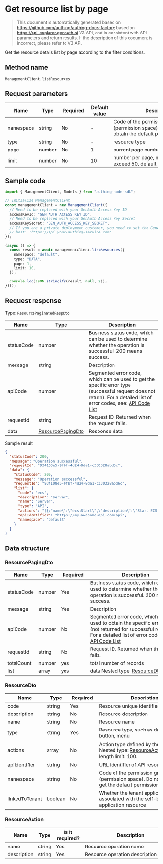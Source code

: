 # Get resource list by page

<!--
Warning⚠️:
Do not modify this document directly,
https://github.com/Authing/authing-docs-factory
Use this project to generate
-->

<LastUpdated />

> This document is automatically generated based on https://github.com/authing/authing-docs-factory based on https://api-explorer.genauth.ai V3 API, and is consistent with API parameters and return results. If the description of this document is incorrect, please refer to V3 API.

Get the resource details list by page according to the filter conditions.

## Method name

`ManagementClient.listResources`

## Request parameters

| Name      | Type   | <div style="width:80px">Required</div> | <div style="width:60px">Default value</div> | <div style="width:300px">Description</div>                                                           | <div style="width:200px">Sample value</div> |
| --------- | ------ | -------------------------------------- | ------------------------------------------- | ---------------------------------------------------------------------------------------------------- | ------------------------------------------- |
| namespace | string | No                                     | -                                           | Code of the permission group (permission space). Do not pass to obtain the default permission group. | `default`                                   |
| type      | string | No                                     | -                                           | resource type                                                                                        | `DATA`                                      |
| page      | number | No                                     | 1                                           | current page number, starting from 1                                                                 | `1`                                         |
| limit     | number | No                                     | 10                                          | number per page, maximum cannot exceed 50, default is 10                                             | `10`                                        |

## Sample code

```ts
import { ManagementClient, Models } from "authing-node-sdk";

// Initialize ManagementClient
const managementClient = new ManagementClient({
  // Need to be replaced with your GenAuth Access Key ID
  accessKeyId: "GEN_AUTH_ACCESS_KEY_ID",
  // Need to be replaced with your GenAuth Access Key Secret
  accessKeySecret: "GEN_AUTH_ACCESS_KEY_SECRET",
  // If you are a private deployment customer, you need to set the GenAuth service domain name
  // host: 'https://api.your-authing-service.com'
});

(async () => {
  const result = await managementClient.listResources({
    namespace: "default",
    type: "DATA",
    page: 1,
    limit: 10,
  });

  console.log(JSON.stringify(result, null, 2));
})();
```

## Request response

Type: `ResourcePaginatedRespDto`

| Name       | Type                                               | Description                                                                                                                                                                                                                                                                                                                                  |
| ---------- | -------------------------------------------------- | -------------------------------------------------------------------------------------------------------------------------------------------------------------------------------------------------------------------------------------------------------------------------------------------------------------------------------------------- |
| statusCode | number                                             | Business status code, which can be used to determine whether the operation is successful, 200 means success.                                                                                                                                                                                                                                 |
| message    | string                                             | Description                                                                                                                                                                                                                                                                                                                                  |
| apiCode    | number                                             | Segmented error code, which can be used to get the specific error type (successful request does not return). For a detailed list of error codes, see: [API Code List](https://api-explorer.genauth.ai/?tag=group/%E5%BC%80%E5%8F%91%E5%87%86%E5%A4%87#tag/%E5%BC%80%E5%8F%91%E5%87%86%E5%A4%87/%E9%94%99%E8%AF%AF%E5%A4%84%E7%90%86/apiCode) |
| requestId  | string                                             | Request ID. Returned when the request fails.                                                                                                                                                                                                                                                                                                 |
| data       | <a href="#ResourcePagingDto">ResourcePagingDto</a> | Response data                                                                                                                                                                                                                                                                                                                                |

Sample result:

```json
{
  "statusCode": 200,
  "message": "Operation successful",
  "requestId": "934108e5-9fbf-4d24-8da1-c330328abd6c",
  "data": {
    "statusCode": 200,
    "message": "Operation successful",
    "requestId": "934108e5-9fbf-4d24-8da1-c330328abd6c",
    "list": {
      "code": "ecs",
      "description": "Server",
      "name": "Server",
      "type": "API",
      "actions": "[{\"name\":\"ecs:Start\",\"description\":\"Start ECS Server\"},{\"name\":\"ecs:Stop\",\"description\":\"Stop ECS server\"}]",
      "apiIdentifier": "https://my-awesome-api.com/api",
      "namespace": "default"
    }
  }
}
```

## Data structure

### <a id="ResourcePagingDto"></a> ResourcePagingDto

| Name       | Type   | <div style="width:80px">Required</div> | <div style="width:300px">Description</div>                                                                                                                                                                                                                                                                                                        | <div style="width:200px">Sample value</div> |
| ---------- | ------ | -------------------------------------- | ------------------------------------------------------------------------------------------------------------------------------------------------------------------------------------------------------------------------------------------------------------------------------------------------------------------------------------------------- | ------------------------------------------- |
| statusCode | number | Yes                                    | Business status code, which can be used to determine whether the operation is successful. 200 means success.                                                                                                                                                                                                                                      | `200`                                       |
| message    | string | Yes                                    | Description                                                                                                                                                                                                                                                                                                                                       | `Operation successful`                      |
| apiCode    | number | No                                     | Segmented error code, which can be used to obtain the specific error type (not returned for successful requests). For a detailed list of error codes, see: [API Code List](https://api-explorer.genauth.ai/?tag=group/%E5%BC%80%E5%8F%91%E5%87%86%E5%A4%87#tag/%E5%BC%80%E5%8F%91%E5%87%86%E5%A4%87/%E9%94%99%E8%AF%AF%E5%A4%84%E7%90%86/apiCode) |                                             |
| requestId  | string | No                                     | Request ID. Returned when the request fails.                                                                                                                                                                                                                                                                                                      | `934108e5-9fbf-4d24-8da1-c330328abd6c`      |
| totalCount | number | yes                                    | total number of records                                                                                                                                                                                                                                                                                                                           |                                             |
| list       | array  | yes                                    | data Nested type: <a href="#ResourceDto">ResourceDto</a>.                                                                                                                                                                                                                                                                                         |                                             |

### <a id="ResourceDto"></a> ResourceDto

| Name           | Type    | <div style="width:80px">Required</div> | <div style="width:300px">Description</div>                                                                              | <div style="width:200px">Sample value</div>                                                                   |
| -------------- | ------- | -------------------------------------- | ----------------------------------------------------------------------------------------------------------------------- | ------------------------------------------------------------------------------------------------------------- |
| code           | string  | Yes                                    | Resource unique identifier                                                                                              | `ecs`                                                                                                         |
| description    | string  | No                                     | Resource description                                                                                                    | `Server`                                                                                                      |
| name           | string  | No                                     | Resource name                                                                                                           | `Server`                                                                                                      |
| type           | string  | Yes                                    | Resource type, such as data, API, button, menu                                                                          | DATA                                                                                                          |
| actions        | array   | No                                     | Action type defined by the resource Nested type: <a href="#ResourceAction">ResourceAction</a>. Array length limit: 100. | `[{"name":"ecs:Start","description":"Start ECS server"},{"name":"ecs:Stop","description":"Stop ECS server"}]` |
| apiIdentifier  | string  | No                                     | URL identifier of API resource                                                                                          | `https://my-awesome-api.com/api`                                                                              |
| namespace      | string  | No                                     | Code of the permission group (permission space). Do not pass it to get the default permission group.                    | `default`                                                                                                     |
| linkedToTenant | boolean | No                                     | Whether the tenant application is associated with the self-built application resource                                   |                                                                                                               |

### <a id="ResourceAction"></a> ResourceAction

| Name        | Type   | <div style="width:80px">Is it required?</div> | <div style="width:300px">Description</div> | <div style="width:200px">Sample value</div> |
| ----------- | ------ | --------------------------------------------- | ------------------------------------------ | ------------------------------------------- |
| name        | string | Yes                                           | Resource operation name                    | `ecs:Start`                                 |
| description | string | Yes                                           | Resource operation description             | `ecs:Start`                                 |
